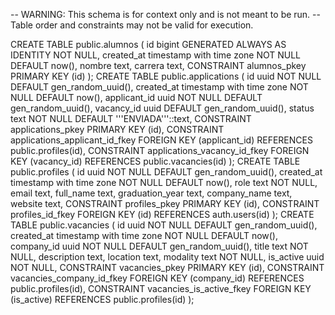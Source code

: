 -- WARNING: This schema is for context only and is not meant to be run.
-- Table order and constraints may not be valid for execution.

CREATE TABLE public.alumnos (
  id bigint GENERATED ALWAYS AS IDENTITY NOT NULL,
  created_at timestamp with time zone NOT NULL DEFAULT now(),
  nombre text,
  carrera text,
  CONSTRAINT alumnos_pkey PRIMARY KEY (id)
);
CREATE TABLE public.applications (
  id uuid NOT NULL DEFAULT gen_random_uuid(),
  created_at timestamp with time zone NOT NULL DEFAULT now(),
  applicant_id uuid NOT NULL DEFAULT gen_random_uuid(),
  vacancy_id uuid DEFAULT gen_random_uuid(),
  status text NOT NULL DEFAULT '''ENVIADA'''::text,
  CONSTRAINT applications_pkey PRIMARY KEY (id),
  CONSTRAINT applications_applicant_id_fkey FOREIGN KEY (applicant_id) REFERENCES public.profiles(id),
  CONSTRAINT applications_vacancy_id_fkey FOREIGN KEY (vacancy_id) REFERENCES public.vacancies(id)
);
CREATE TABLE public.profiles (
  id uuid NOT NULL DEFAULT gen_random_uuid(),
  created_at timestamp with time zone NOT NULL DEFAULT now(),
  role text NOT NULL,
  email text,
  full_name text,
  graduation_year text,
  company_name text,
  website text,
  CONSTRAINT profiles_pkey PRIMARY KEY (id),
  CONSTRAINT profiles_id_fkey FOREIGN KEY (id) REFERENCES auth.users(id)
);
CREATE TABLE public.vacancies (
  id uuid NOT NULL DEFAULT gen_random_uuid(),
  created_at timestamp with time zone NOT NULL DEFAULT now(),
  company_id uuid NOT NULL DEFAULT gen_random_uuid(),
  title text NOT NULL,
  description text,
  location text,
  modality text NOT NULL,
  is_active uuid NOT NULL,
  CONSTRAINT vacancies_pkey PRIMARY KEY (id),
  CONSTRAINT vacancies_company_id_fkey FOREIGN KEY (company_id) REFERENCES public.profiles(id),
  CONSTRAINT vacancies_is_active_fkey FOREIGN KEY (is_active) REFERENCES public.profiles(id)
);